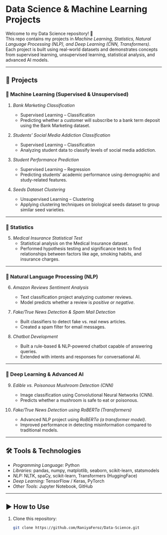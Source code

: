 # Data Science & Machine Learning Projects

Welcome to my Data Science repository! 🚀  
This repo contains my projects in *Machine Learning, Statistics, Natural Language Processing (NLP), and Deep Learning (CNN, Transformers)*.  
Each project is built using real-world datasets and demonstrates concepts from supervised learning, unsupervised learning, statistical analysis, and advanced AI models.

---

## 📂 Projects

### 🔹 Machine Learning (Supervised & Unsupervised)
1. *Bank Marketing Classification*  
   - Supervised Learning – Classification  
   - Predicting whether a customer will subscribe to a bank term deposit using the Bank Marketing dataset.

2. *Students’ Social Media Addiction Classification*  
   - Supervised Learning – Classification  
   - Analyzing student data to classify levels of social media addiction.

3. *Student Performance Prediction*  
   - Supervised Learning – Regression  
   - Predicting students’ academic performance using demographic and study-related features.

4. *Seeds Dataset Clustering*  
   - Unsupervised Learning – Clustering  
   - Applying clustering techniques on biological seeds dataset to group similar seed varieties.

---

### 🔹 Statistics
5. *Medical Insurance Statistical Test*  
   - Statistical analysis on the Medical Insurance dataset.  
   - Performed hypothesis testing and significance tests to find relationships between factors like age, smoking habits, and insurance charges.

---

### 🔹 Natural Language Processing (NLP)
6. *Amazon Reviews Sentiment Analysis*  
   - Text classification project analyzing customer reviews.  
   - Model predicts whether a review is *positive or negative*.

7. *Fake/True News Detection & Spam Mail Detection*  
   - Built classifiers to detect fake vs. real news articles.  
   - Created a spam filter for email messages.

8. *Chatbot Development*  
   - Built a rule-based & NLP-powered chatbot capable of answering queries.  
   - Extended with intents and responses for conversational AI.

---

### 🔹 Deep Learning & Advanced AI
9. *Edible vs. Poisonous Mushroom Detection (CNN)*  
   - Image classification using Convolutional Neural Networks (CNN).  
   - Predicts whether a mushroom is safe to eat or poisonous.

10. *Fake/True News Detection using RoBERTa (Transformers)*  
    - Advanced NLP project using *RoBERTa (a transformer model)*.  
    - Improved performance in detecting misinformation compared to traditional models.

---

## 🛠 Tools & Technologies
- *Programming Language:* Python  
- *Libraries:* pandas, numpy, matplotlib, seaborn, scikit-learn, statsmodels  
- *NLP:* NLTK, spaCy, scikit-learn, Transformers (HuggingFace)  
- *Deep Learning:* TensorFlow / Keras, PyTorch  
- *Other Tools:* Jupyter Notebook, GitHub  

---

## ▶ How to Use
1. Clone this repository:
   ```bash
   git clone https://github.com/RaniyaFeroz/Data-Science.git 
